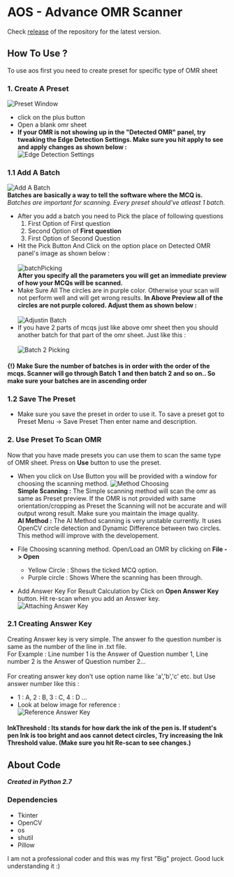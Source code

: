 # AOS - Advance OMR Scanner
Check [release](https://github.com/AeroAndZero/OMRScanner/releases) of the repository for the latest version.
## How To Use ?
To use aos first you need to create preset for specific type of OMR sheet
### 1. Create A Preset
![Preset Window](/images/presetWindow.png)
- click on the plus button
- Open a blank omr sheet
- **If your OMR is not showing up in the "Detected OMR" panel, try tweaking the Edge Detection Settings. Make sure you hit apply to see and apply changes as shown below :**
\
![Edge Detection Settings](/images/edgeDetectionSettings.gif)

### 1.1 Add A Batch
![Add A Batch](/images/addBatch.png)\
**Batches are basically a way to tell the software where the MCQ is.**\
*Batches are important for scanning. Every preset should've atleast 1 batch.*
- After you add a batch you need to Pick the place of following questions
  1. First Option of First question
  2. Second Option of **First question**
  3. First Option of Second Question
- Hit the Pick Button And Click on the option place on Detected OMR panel's image as shown below :\
\
![batchPicking](/images/batch1Picking.gif)\
**After you specify all the parameters you will get an immediate preview of how your MCQs will be scanned.**
- Make Sure All The circles are in purple color. Otherwise your scan will not perform well and will get wrong results.
**In Above Preview all of the circles are not purple colored. Adjust them as shown below :**\
\
![Adjustin Batch](/images/adjustingBatch1.gif)
- If you have 2 parts of mcqs just like above omr sheet then you should another batch for that part of the omr sheet. Just like this :\
\
![Batch 2 Picking](/images/batch2Picking.gif)
#### {!} Make Sure the number of batches is in order with the order of the mcqs. Scanner will go through Batch 1 and then batch 2 and so on.. So make sure your batches are in ascending order
### 1.2 Save The Preset
- Make sure you save the preset in order to use it. To save a preset got to Preset Menu -> Save Preset Then enter name and description.

### 2. Use Preset To Scan OMR
Now that you have made presets you can use them to scan the same type of OMR sheet. Press on **Use** button to use the preset.
- When you click on Use Button you will be provided with a window for choosing the scanning method.
![Method Choosing](/images/methodWindow.png)
\
**Simple Scanning :** The Simple scanning method will scan the omr as same as Preset preview. If the OMR is not provided with same orientation/cropping as Preset the Scanning will not be accurate and will output wrong result. Make sure you maintain the image quality.\
**AI Method :** The AI Method scanning is very unstable currently. It uses OpenCV circle detection and Dynamic Difference between two circles. This method will improve with the developement.

- File Choosing scanning method. Open/Load an OMR by clicking on **File -> Open**
  - Yellow Circle : Shows the ticked MCQ option.
  - Purple circle : Shows Where the scanning has been through.
  
- Add Answer Key For Result Calculation by Click on **Open Answer Key** button. Hit re-scan when you add an Answer key.\
![Attaching Answer Key](/images/attachingAnswerkey.gif)

### 2.1 Creating Answer Key
Creating Answer key is very simple. The answer fo the question number is same as the number of the line in .txt file.\
For Example : Line number 1 is the Answer of Question number 1, Line number 2 is the Answer of Question number 2...\
\
For creating answer key don't use option name like 'a','b','c' etc. but Use answer number like this :
  - 1 : A,  2 : B,  3 : C, 4 : D ...
- Look at below image for reference :
\
![Reference Answer Key](/images/refAnswerKey.png)
#### InkThreshold : Its stands for how dark the ink of the pen is. If student's pen Ink is too bright and aos cannot detect circles, Try increasing the Ink Threshold value. (Make sure you hit Re-scan to see changes.)


## About Code
***Created in Python 2.7***
### Dependencies
- Tkinter
- OpenCV
- os
- shutil
- Pillow

I am not a professional coder and this was my first "Big" project. Good luck understanding it :)
